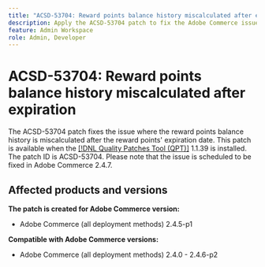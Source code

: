 ```yaml
---
title: "ACSD-53704: Reward points balance history miscalculated after expiration"
description: Apply the ACSD-53704 patch to fix the Adobe Commerce issue where the reward points balance history is miscalculated after the reward points' expiration date.
feature: Admin Workspace
role: Admin, Developer
---
```

# ACSD-53704: Reward points balance history miscalculated after expiration

The ACSD-53704 patch fixes the issue where the reward points balance history is miscalculated after the reward points' expiration date. This patch is available when the [[!DNL Quality Patches Tool (QPT)]](/help/announcements/adobe-commerce-announcements/magento-quality-patches-released-new-tool-to-self-serve-quality-patches.md) 1.1.39 is installed. The patch ID is ACSD-53704. Please note that the issue is scheduled to be fixed in Adobe Commerce 2.4.7.

## Affected products and versions

**The patch is created for Adobe Commerce version:**

* Adobe Commerce (all deployment methods) 2.4.5-p1

**Compatible with Adobe Commerce versions:**

* Adobe Commerce (all deployment methods) 2.4.0 - 2.4.6-p2
